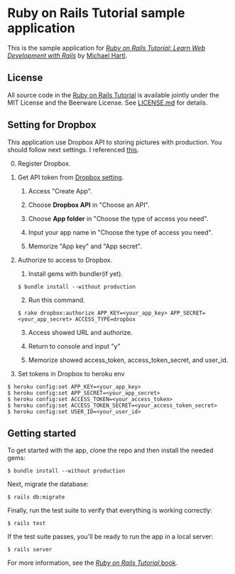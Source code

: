 # Ruby on Rails Tutorial sample application

This is the sample application for
[*Ruby on Rails Tutorial:
Learn Web Development with Rails*](http://www.railstutorial.org/)
by [Michael Hartl](http://www.michaelhartl.com/).

## License

All source code in the [Ruby on Rails Tutorial](http://railstutorial.org/)
is available jointly under the MIT License and the Beerware License. See
[LICENSE.md](LICENSE.md) for details.

## Setting for Dropbox

This application use Dropbox API to storing pictures with production.
You should follow next settings.
I referenced [this](http://qiita.com/kazuhisa/items/f4db2673ed33b695d101).

0. Register Dropbox.

1. Get API token from [Dropbox setting](https://www.dropbox.com/developers/apps).

   1. Access "Create App".

   2. Choose **Dropbox API** in "Choose an API".

   3. Choose **App folder** in "Choose the type of access you need".

   4. Input your app name in "Choose the type of access you need".

   5. Memorize "App key" and "App secret".

2. Authorize to access to Dropbox.

   1. Install gems with bundler(if yet).
   ```
   $ bundle install --without production
   ```

   2. Run this command.
   ```
   $ rake dropbox:authorize APP_KEY=<your_app_key> APP_SECRET=<your_app_secret> ACCESS_TYPE=dropbox
   ```

   3. Access showed URL and authorize.

   4. Return to console and input "y"

   5. Memorize showed access_token, access_token_secret, and user_id.

3. Set tokens in Dropbox to heroku env
```
$ heroku config:set APP_KEY=<your_app_key>
$ heroku config:set APP_SECRET=<your_app_secret>
$ heroku config:set ACCESS_TOKEN=<your_access_token>
$ heroku config:set ACCESS_TOKEN_SECRET=<your_access_token_secret>
$ heroku config:set USER_ID=<your_user_id>
```

## Getting started

To get started with the app, clone the repo and then install the needed gems:

```
$ bundle install --without production
```

Next, migrate the database:

```
$ rails db:migrate
```

Finally, run the test suite to verify that everything is working correctly:

```
$ rails test
```

If the test suite passes, you'll be ready to run the app in a local server:

```
$ rails server
```

For more information, see the
[*Ruby on Rails Tutorial* book](http://www.railstutorial.org/book).

